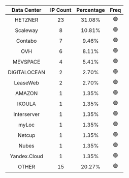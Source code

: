 | Data Center | IP Count | Percentage | Freq |
|:------------:|:--------:|:-----------:|:-----:|
| HETZNER | 23 | 31.08% | 🟢 |
| Scaleway | 8 | 10.81% | 🟢 |
| Contabo | 7 | 9.46% | 🟢 |
| OVH | 6 | 8.11% | 🟢 |
| MEVSPACE | 4 | 5.41% | 🟢 |
| DIGITALOCEAN | 2 | 2.70% | 🟢 |
| LeaseWeb | 2 | 2.70% | 🟢 |
| AMAZON | 1 | 1.35% | 🟢 |
| IKOULA | 1 | 1.35% | 🟢 |
| Interserver | 1 | 1.35% | 🟢 |
| myLoc | 1 | 1.35% | 🟢 |
| Netcup | 1 | 1.35% | 🟢 |
| Nubes | 1 | 1.35% | 🟢 |
| Yandex.Cloud | 1 | 1.35% | 🟢 |
| OTHER | 15 | 20.27% | 🟢 |